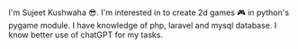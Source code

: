 I'm Sujeet Kushwaha 😎.
I'm interested in to create 2d games 🎮 in python's pygame module.
I have knowledge of php, laravel and mysql database.
I know better use of chatGPT for my tasks.
